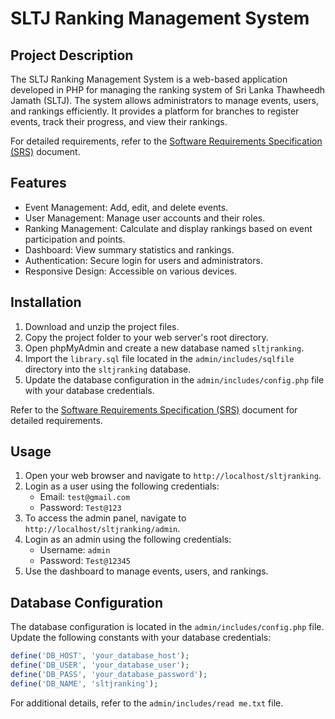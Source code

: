 # SLTJ Ranking Management System

## Project Description

The SLTJ Ranking Management System is a web-based application developed in PHP for managing the ranking system of Sri Lanka Thawheedh Jamath (SLTJ). The system allows administrators to manage events, users, and rankings efficiently. It provides a platform for branches to register events, track their progress, and view their rankings.

For detailed requirements, refer to the [Software Requirements Specification (SRS)](SRS.md) document.

## Features

- Event Management: Add, edit, and delete events.
- User Management: Manage user accounts and their roles.
- Ranking Management: Calculate and display rankings based on event participation and points.
- Dashboard: View summary statistics and rankings.
- Authentication: Secure login for users and administrators.
- Responsive Design: Accessible on various devices.

## Installation

1. Download and unzip the project files.
2. Copy the project folder to your web server's root directory.
3. Open phpMyAdmin and create a new database named `sltjranking`.
4. Import the `library.sql` file located in the `admin/includes/sqlfile` directory into the `sltjranking` database.
5. Update the database configuration in the `admin/includes/config.php` file with your database credentials.

Refer to the [Software Requirements Specification (SRS)](SRS.md) document for detailed requirements.

## Usage

1. Open your web browser and navigate to `http://localhost/sltjranking`.
2. Login as a user using the following credentials:
   - Email: `test@gmail.com`
   - Password: `Test@123`
3. To access the admin panel, navigate to `http://localhost/sltjranking/admin`.
4. Login as an admin using the following credentials:
   - Username: `admin`
   - Password: `Test@12345`
5. Use the dashboard to manage events, users, and rankings.

## Database Configuration

The database configuration is located in the `admin/includes/config.php` file. Update the following constants with your database credentials:

```php
define('DB_HOST', 'your_database_host');
define('DB_USER', 'your_database_user');
define('DB_PASS', 'your_database_password');
define('DB_NAME', 'sltjranking');
```

For additional details, refer to the `admin/includes/read me.txt` file.
